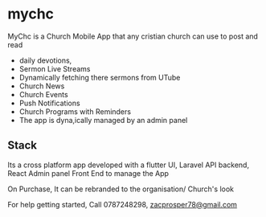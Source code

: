 # mychc

MyChc is a Church Mobile App that any cristian church can use to post and read

- daily devotions,
- Sermon Live Streams
- Dynamically fetching there sermons from UTube
- Church News
- Church Events
- Push Notifications
- Church Programs with Reminders
- The app is dyna,ically managed by an admin panel

## Stack

Its a cross platform app developed with a flutter UI, Laravel API backend, React Admin panel Front End to manage the App

On Purchase, It can be rebranded to the organisation/ Church's look

For help getting started, Call 0787248298, zacprosper78@gmail.com
